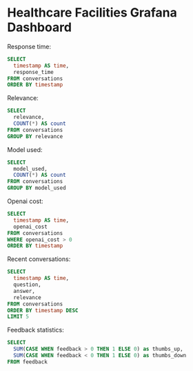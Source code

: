 # Healthcare Facilities Grafana Dashboard

Response time:

```sql
SELECT 
  timestamp AS time,
  response_time
FROM conversations
ORDER BY timestamp
```

Relevance:

```sql
SELECT 
  relevance,
  COUNT(*) AS count
FROM conversations
GROUP BY relevance
```

Model used:

```sql
SELECT
  model_used,
  COUNT(*) AS count
FROM conversations
GROUP BY model_used
```

Openai cost:

```sql
SELECT
  timestamp AS time,
  openai_cost
FROM conversations
WHERE openai_cost > 0
ORDER BY timestamp
```

Recent conversations:

```sql
SELECT
  timestamp AS time,
  question,
  answer,
  relevance
FROM conversations
ORDER BY timestamp DESC
LIMIT 5
```

Feedback statistics:

```sql
SELECT 
  SUM(CASE WHEN feedback > 0 THEN 1 ELSE 0) as thumbs_up,
  SUM(CASE WHEN feedback < 0 THEN 1 ELSE 0) as thumbs_down
FROM feedback
```
